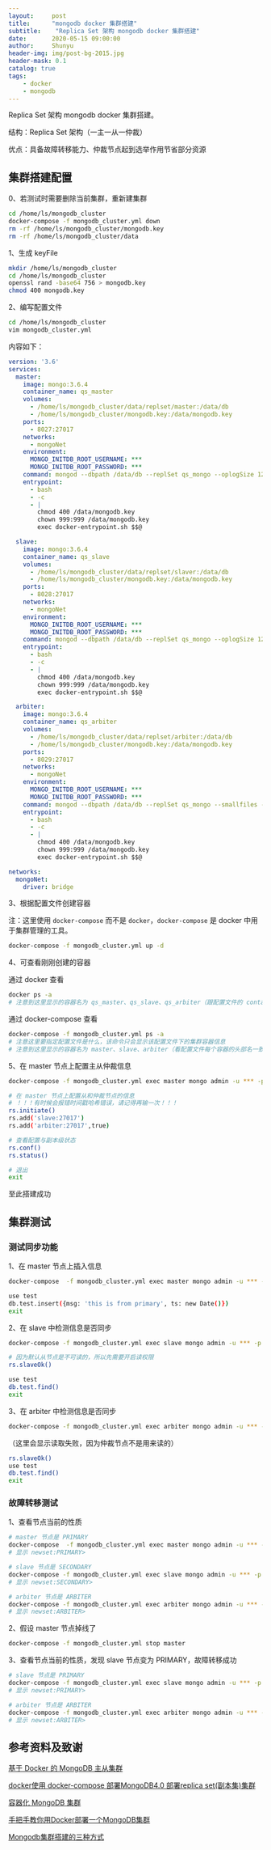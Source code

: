 ```yaml
---
layout:     post
title:      "mongodb docker 集群搭建"
subtitle:    "Replica Set 架构 mongodb docker 集群搭建"
date:       2020-05-15 09:00:00
author:     Shunyu
header-img: img/post-bg-2015.jpg
header-mask: 0.1
catalog: true
tags:
    - docker
    - mongodb
---
```




Replica Set 架构 mongodb docker 集群搭建。

结构：Replica Set 架构（一主一从一仲裁）

优点：具备故障转移能力、仲裁节点起到选举作用节省部分资源



## 集群搭建配置

0、若测试时需要删除当前集群，重新建集群

```bash
cd /home/ls/mongodb_cluster
docker-compose -f mongodb_cluster.yml down
rm -rf /home/ls/mongodb_cluster/mongodb.key
rm -rf /home/ls/mongodb_cluster/data 
```



1、生成 keyFile

```bash
mkdir /home/ls/mongodb_cluster
cd /home/ls/mongodb_cluster
openssl rand -base64 756 > mongodb.key
chmod 400 mongodb.key
```



2、编写配置文件

```bash
cd /home/ls/mongodb_cluster
vim mongodb_cluster.yml
```

内容如下：

```yaml
version: '3.6'
services:
  master:
    image: mongo:3.6.4
    container_name: qs_master
    volumes:
      - /home/ls/mongodb_cluster/data/replset/master:/data/db
      - /home/ls/mongodb_cluster/mongodb.key:/data/mongodb.key
    ports:
      - 8027:27017
    networks:
      - mongoNet
    environment:
      MONGO_INITDB_ROOT_USERNAME: ***
      MONGO_INITDB_ROOT_PASSWORD: ***
    command: mongod --dbpath /data/db --replSet qs_mongo --oplogSize 128 --keyFile /data/mongodb.key
    entrypoint:
      - bash
      - -c
      - |
        chmod 400 /data/mongodb.key
        chown 999:999 /data/mongodb.key
        exec docker-entrypoint.sh $$@

  slave:
    image: mongo:3.6.4
    container_name: qs_slave
    volumes:
      - /home/ls/mongodb_cluster/data/replset/slaver:/data/db
      - /home/ls/mongodb_cluster/mongodb.key:/data/mongodb.key
    ports:
      - 8028:27017
    networks:
      - mongoNet
    environment:
      MONGO_INITDB_ROOT_USERNAME: ***
      MONGO_INITDB_ROOT_PASSWORD: ***
    command: mongod --dbpath /data/db --replSet qs_mongo --oplogSize 128 --keyFile /data/mongodb.key
    entrypoint:
      - bash
      - -c
      - |
        chmod 400 /data/mongodb.key
        chown 999:999 /data/mongodb.key
        exec docker-entrypoint.sh $$@

  arbiter:
    image: mongo:3.6.4
    container_name: qs_arbiter
    volumes:
      - /home/ls/mongodb_cluster/data/replset/arbiter:/data/db
      - /home/ls/mongodb_cluster/mongodb.key:/data/mongodb.key
    ports:
      - 8029:27017
    networks:
      - mongoNet
    environment:
      MONGO_INITDB_ROOT_USERNAME: ***
      MONGO_INITDB_ROOT_PASSWORD: ***
    command: mongod --dbpath /data/db --replSet qs_mongo --smallfiles --oplogSize 128 --keyFile /data/mongodb.key
    entrypoint:
      - bash
      - -c
      - |
        chmod 400 /data/mongodb.key
        chown 999:999 /data/mongodb.key
        exec docker-entrypoint.sh $$@

networks:
  mongoNet:
    driver: bridge
```



3、根据配置文件创建容器

注：这里使用 `docker-compose` 而不是 `docker`，`docker-compose` 是 docker 中用于集群管理的工具。

```bash
docker-compose -f mongodb_cluster.yml up -d
```



4、可查看刚刚创建的容器

通过 docker 查看

```bash
docker ps -a
# 注意到这里显示的容器名为 qs_master、qs_slave、qs_arbiter（跟配置文件的 container_name 一致）
```

通过 docker-compose 查看

```bash
docker-compose -f mongodb_cluster.yml ps -a
# 注意这里要指定配置文件是什么，该命令只会显示该配置文件下的集群容器信息
# 注意到这里显示的容器名为 master、slave、arbiter（看配置文件每个容器的头部名一致）
```



5、在 master 节点上配置主从仲裁信息

```bash
docker-compose -f mongodb_cluster.yml exec master mongo admin -u *** -p ***
```

```bash
# 在 master 节点上配置从和仲裁节点的信息
# ！！！有时候会报错时间戳哈希错误，请记得再输一次！！！
rs.initiate()
rs.add('slave:27017')
rs.add('arbiter:27017',true)

# 查看配置与副本级状态
rs.conf()
rs.status()

# 退出
exit
```



至此搭建成功



## 集群测试

### 测试同步功能

1、在 master 节点上插入信息

```bash
docker-compose  -f mongodb_cluster.yml exec master mongo admin -u *** -p ***
```

```bash
use test
db.test.insert({msg: 'this is from primary', ts: new Date()})
exit
```



2、在 slave 中检测信息是否同步

```bash
docker-compose -f mongodb_cluster.yml exec slave mongo admin -u *** -p ***
```

```bash
# 因为默认从节点是不可读的，所以先需要开启读权限
rs.slaveOk()

use test
db.test.find()
exit
```



3、在 arbiter 中检测信息是否同步

```bash
docker-compose -f mongodb_cluster.yml exec arbiter mongo admin -u *** -p ***
```

（这里会显示读取失败，因为仲裁节点不是用来读的）

```bash
rs.slaveOk()
use test
db.test.find()
exit
```



### 故障转移测试

1、查看节点当前的性质

```bash
# master 节点是 PRIMARY
docker-compose  -f mongodb_cluster.yml exec master mongo admin -u *** -p ***
# 显示 newset:PRIMARY>

# slave 节点是 SECONDARY
docker-compose -f mongodb_cluster.yml exec slave mongo admin -u *** -p ***
# 显示 newset:SECONDARY>

# arbiter 节点是 ARBITER
docker-compose -f mongodb_cluster.yml exec arbiter mongo admin -u *** -p ***
# 显示 newset:ARBITER>
```



2、假设 master 节点掉线了

```bash
docker-compose -f mongodb_cluster.yml stop master
```



3、查看节点当前的性质，发现 slave 节点变为 PRIMARY，故障转移成功

```bash
# slave 节点是 PRIMARY
docker-compose -f mongodb_cluster.yml exec slave mongo admin -u *** -p ***
# 显示 newset:PRIMARY>

# arbiter 节点是 ARBITER
docker-compose -f mongodb_cluster.yml exec arbiter mongo admin -u *** -p ***
# 显示 newset:ARBITER>
```



## 参考资料及致谢

[基于 Docker 的 MongoDB 主从集群](https://zhuanlan.zhihu.com/p/42836964)

[docker使用 docker-compose 部署MongoDB4.0 部署replica set(副本集)集群](https://blog.csdn.net/biao0309/article/details/87641272)

[容器化 MongoDB 集群](https://zhuanlan.zhihu.com/p/60183273)

[手把手教你用Docker部署一个MongoDB集群](http://dockone.io/article/181)

[Mongodb集群搭建的三种方式](https://blog.csdn.net/luonanqin/article/details/8497860)

